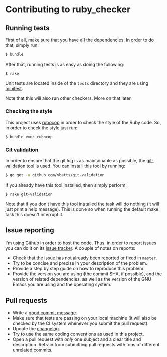 # Contributing to ruby_checker

## Running tests

First of all, make sure that you have all the dependencies. In order to do that,
simply run:

```bash
$ bundle
```

After that, running tests is as easy as doing the following:

```bash
$ rake
```

Unit tests are located inside of the `tests` directory and they are using
[minitest](https://github.com/seattlerb/minitest).

Note that this will also run other checkers. More on that later.

### Checking the style

This project uses [rubocop](https://github.com/rubocop-hq/rubocop) in order to
check the style of the Ruby code. So, in order to check the style just run:

```bash
$ bundle exec rubocop
```

### Git validation

In order to ensure that the git log is as maintainable as possible, the
[git-validation](https://github.com/vbatts/git-validation) tool is used. You can
install this tool by running:

```bash
$ go get -u github.com/vbatts/git-validation
```

If you already have this tool installed, then simply perform:

```bash
$ rake git-validation
```

Note that if you don't have this tool installed the task will do nothing (it
will just print a help message). This is done so when running the default make
task this doesn't interrupt it.

## Issue reporting

I'm using [Github](https://github.com/mssola/ruby_checker) in order to host the
code. Thus, in order to report issues you can do it on its [issue
tracker](https://github.com/mssola/writer-mode/issues). A couple of notes on
reports:

- Check that the issue has not already been reported or fixed in `master`.
- Try to be concise and precise in your description of the problem.
- Provide a step by step guide on how to reproduce this problem.
- Provide the version you are using (the commit SHA, if possible), and the
version of related dependencies, as well as the version of the GNU Emacs you are
using and the operating system.

## Pull requests

- Write a [good commit message](https://chris.beams.io/posts/git-commit/).
- Make sure that tests are passing on your local machine (it will also be
checked by the CI system whenever you submit the pull request).
- Update the [changelog](./CHANGELOG.md).
- Try to use the same coding conventions as used in this project.
- Open a pull request with *only* one subject and a clear title and
description. Refrain from submitting pull requests with tons of different
unrelated commits.

